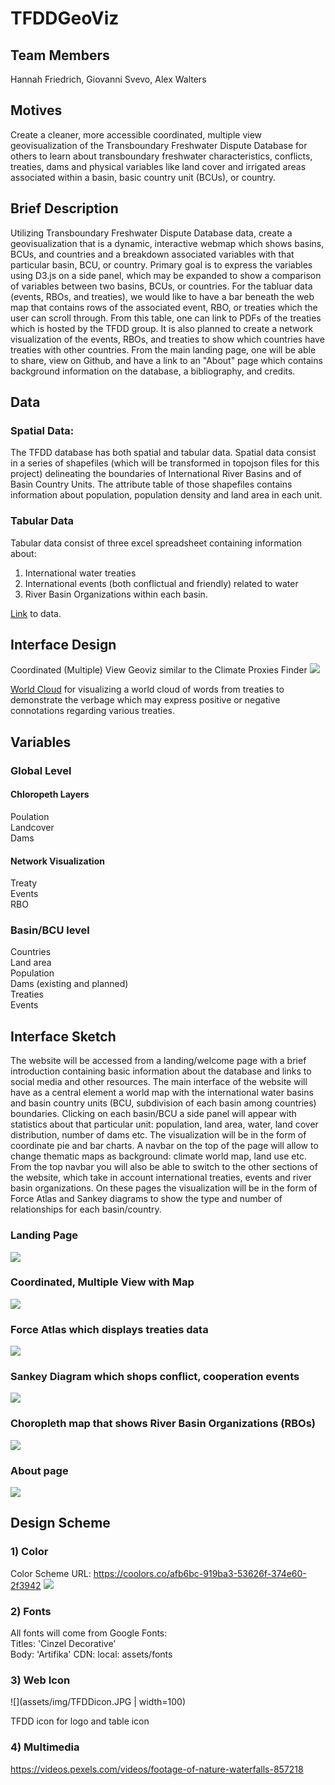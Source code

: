 # TFDDGeoViz

## Team Members
Hannah Friedrich, Giovanni Svevo, Alex Walters

## Motives
Create a cleaner, more accessible coordinated, multiple view geovisualization of the Transboundary Freshwater Dispute Database for others to learn about transboundary freshwater characteristics, conflicts, treaties, dams and physical variables like land cover and irrigated areas associated within a basin, basic country unit (BCUs), or country. 

## Brief Description
Utilizing Transboundary Freshwater Dispute Database data, create a geovisualization that is a dynamic, interactive webmap which 
shows basins, BCUs, and countries and a breakdown associated variables with that particular basin, BCU, or country. Primary goal is to express the variables using D3.js on a side panel, which may be expanded to show a comparison of variables between two basins, BCUs, or countries. For the tabluar data (events, RBOs, and treaties), we would like to have a bar beneath the web map that contains rows of the associated event, RBO, or treaties which the user can scroll through. From this table, one can link to PDFs of the treaties which is hosted by the TFDD group. It is also planned to create a network visualization of the events, RBOs, and treaties to show which countries have treaties with other countries. From the main landing page, one will be able to share, view on Github, and have a link to an "About" page which contains background information on the database, a bibliography, and credits. 

## Data 

### Spatial Data:
The TFDD database has both spatial and tabular data. Spatial data consist in a series of shapefiles (which will be transformed in topojson files for this project) delineating the boundaries of International River Basins and of Basin Country Units. The attribute table of those shapefiles contains information about population, population density and land area in each unit. 

### Tabular Data
Tabular data consist of three excel spreadsheet containing information about: 
1) International water treaties
2) International events (both conflictual and friendly) related to water
3) River Basin Organizations within each basin.

[Link] to data.

## Interface Design 
Coordinated (Multiple) View Geoviz similar to the Climate Proxies Finder
![](assets/img/climate-proxies-finder.png)

[World Cloud][] for visualizing a world cloud of words from treaties to demonstrate the verbage which may express positive or negative connotations regarding various treaties. 

[Link]: https://github.com/hannahfriedrich/TFDDGeoViz/tree/master/assets
[World Cloud]: https://www.jasondavies.com/wordcloud/

## Variables

### Global Level
#### Chloropeth Layers
Poulation  
Landcover  
Dams  

#### Network Visualization
Treaty  
Events  
RBO  

### Basin/BCU level
Countries  
Land area  
Population  
Dams (existing and planned)  
Treaties  
Events   

## Interface Sketch

The website will be accessed from a landing/welcome page with a brief introduction containing basic information about the database and links to social media and other resources.
The main interface of the website will have as a central element a world map with the international water basins and basin country units (BCU, subdivision of each basin among countries) boundaries. Clicking on each basin/BCU a side panel will appear with statistics about that particular unit: population, land area, water, land cover distribution, number of dams etc. The visualization will be in the form of coordinate pie and bar charts.
A navbar on the top of the page will allow to change thematic maps as background: climate world map, land use etc.
From the top navbar you will also be able to switch to the other sections of the website, which take in account international treaties, events and river basin organizations. On these pages the visualization will be in the form of Force Atlas and Sankey diagrams to show the type and number of relationships for each basin/country.

### Landing Page
![](assets/img/landing.JPG)
### Coordinated, Multiple View with Map
![](assets/img/map.JPG)
### Force Atlas which displays treaties data
![](assets/img/foceatlas.JPG)
### Sankey Diagram which shops conflict, cooperation events
![](assets/img/events.JPG)
### Choropleth map that shows River Basin Organizations (RBOs)
![](assets/img/rbo.JPG)
### About page
![](assets/img/about.JPG)

## Design Scheme
### 1) Color
Color Scheme URL: https://coolors.co/afb6bc-919ba3-53626f-374e60-2f3942
![](assets/img/afb6bc-919ba3-53626f-374e60-2f3942.png)


### 2) Fonts
All fonts will come from Google Fonts: <br>
Titles: 'Cinzel Decorative' <br>
Body: 'Artifika'
CDN: <link href="https://fonts.googleapis.com/css?family=Artifika|Cinzel+Decorative" rel="stylesheet">
local: assets/fonts

### 3) Web Icon
![](assets/img/TFDDicon.JPG | width=100)

TFDD icon for logo and table icon
### 4) Multimedia

https://videos.pexels.com/videos/footage-of-nature-waterfalls-857218
